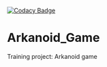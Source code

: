 [![Codacy Badge](https://app.codacy.com/project/badge/Grade/a497f3550fa546ceb234b70a191a0f3c)](https://www.codacy.com/gh/MrEvgeny13/Arkanoid_Game/dashboard?utm_source=github.com&amp;utm_medium=referral&amp;utm_content=MrEvgeny13/Arkanoid_Game&amp;utm_campaign=Badge_Grade)

# Arkanoid_Game
Training project: Arkanoid game
